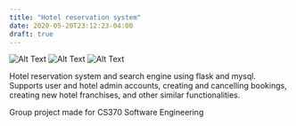 ```yaml
---
title: "Hotel reservation system"
date: 2020-05-20T23:12:23-04:00
draft: true
---
```


![Alt Text](../img/h1.png)
![Alt Text](../img/h2.png)
![Alt Text](../img/h3.png)

Hotel reservation system and search engine using flask and mysql. Supports user and hotel admin accounts, creating and cancelling bookings, creating new hotel franchises, and other similar functionalities.

Group project made for CS370 Software Engineering